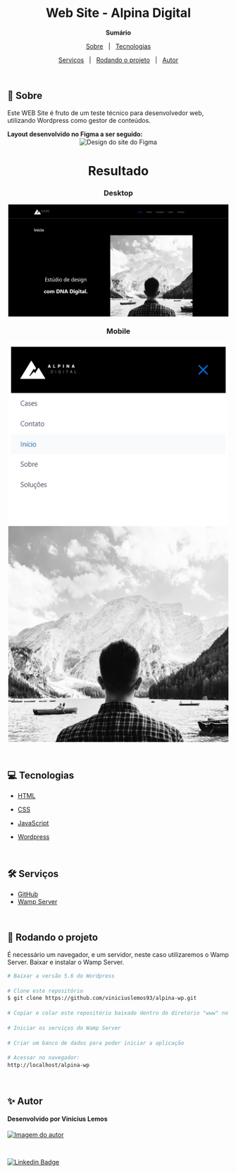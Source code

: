 <h1 align="center">Web Site - Alpina Digital</h1>

**<p align="center">Sumário</p>**
<p align="center">
<a href="#dart-sobre">Sobre</a> &#xa0; | &#xa0;
<a href="#computer-tecnologias">Tecnologias</a>
</p>
<p align="center">
<a href="#hammer_and_wrench-serviços">Serviços</a> &#xa0; | &#xa0;
<a href="#scroll-rodando-o-projeto">Rodando o projeto</a> &#xa0; | &#xa0;
<a href="#sparkles-autor">Autor</a>
</p>

&#xa0;
 
## :dart: Sobre
<p>Este WEB Site é fruto de um teste técnico para desenvolvedor web, utilizando Wordpress como gestor de conteúdos.</p>
<strong>Layout desenvolvido no Figma a ser seguido:</strong>
<div align="center">
<img align="center" alt="Design do site do Figma" width="500" src="layout-figma.png">
</div>

<h1 align="center">Resultado</h1>
<div align="center">

### Desktop

<img align="center" alt="Design do site" width="500" src="layout-grande.png">
</div>

<div align="center">

### Mobile

<img align="center" alt="Design do site" width="500" src="layout-mobile.png">
</div>


&#xa0;

## :computer: Tecnologias
* [HTML](https://developer.mozilla.org/pt-BR/docs/Web/HTML)

* [CSS](https://www.w3schools.com/css/)

* [JavaScript](https://www.javascript.com/)

* [Wordpress](https://br.wordpress.org/)

&#xa0;

## :hammer_and_wrench: Serviços
* <a href="https://github.com/">GitHub</a>
* <a href="https://www.wampserver.com/">Wamp Server</a>

&#xa0;

## :scroll: Rodando o projeto
É necessário um navegador, e um servidor, neste caso utilizaremos o Wamp Server.
Baixar e instalar o Wamp Server.

```bash
# Baixar a versão 5.6 do Wordpress

# Clone este repositório
$ git clone https://github.com/viniciuslemos93/alpina-wp.git

# Copiar e colar este repositório baixado dentro do diretório "www" no caminho que o Wamp Server está instalado

# Iniciar os serviços do Wamp Server

# Criar um banco de dados para poder iniciar a aplicação

# Acessar no navegador:
http://localhost/alpina-wp


```

&#xa0;

## :sparkles: Autor

<h4>Desenvolvido por Vinicius Lemos</h4>

<a href="https://github.com/viniciuslemos93">
<img src="https://github.com/viniciuslemos93.png" width="150px" alt="Imagem do autor">
</a>

&#xa0;

[![Linkedin Badge](https://img.shields.io/badge/-Vinicius%20Lemos-blue?style=flat-square&logo=Linkedin&logoColor=white&link=https://www.linkedin.com/in/viniciuslemos93/)](https://www.linkedin.com/in/viniciuslemos93/)<br>
